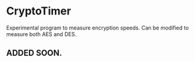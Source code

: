 # CryptoTimer
Experimental program to measure encryption speeds. Can be modified to measure both AES and DES.

## ADDED SOON.
